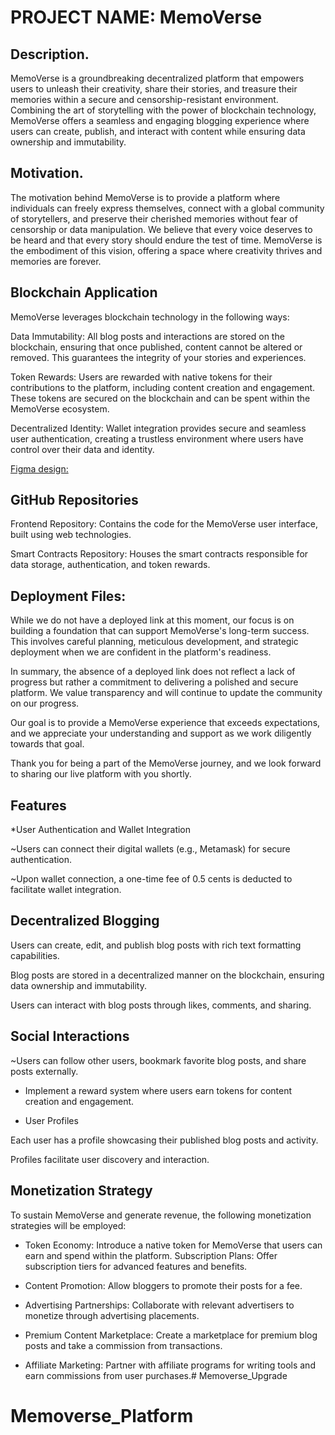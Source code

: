 # PROJECT NAME: MemoVerse 

## Description.  

MemoVerse is a groundbreaking decentralized platform that empowers users to unleash their creativity, share their stories, and treasure their memories within a secure and censorship-resistant environment. Combining the art of storytelling with the power of blockchain technology, MemoVerse offers a seamless and engaging blogging experience where users can create, publish, and interact with content while ensuring data ownership and immutability.  



## Motivation. 

The motivation behind MemoVerse is to provide a platform where individuals can freely express themselves, connect with a global community of storytellers, and preserve their cherished memories without fear of censorship or data manipulation. We believe that every voice deserves to be heard and that every story should endure the test of time. MemoVerse is the embodiment of this vision, offering a space where creativity thrives and memories are forever.  


## Blockchain Application
MemoVerse leverages blockchain technology in the following ways:

Data Immutability: All blog posts and interactions are stored on the blockchain, ensuring that once published, content cannot be altered or removed. This guarantees the integrity of your stories and experiences.

Token Rewards: Users are rewarded with native tokens for their contributions to the platform, including content creation and engagement. These tokens are secured on the blockchain and can be spent within the MemoVerse ecosystem.

Decentralized Identity: Wallet integration provides secure and seamless user authentication, creating a trustless environment where users have control over their data and identity.  

[Figma design:](https://www.figma.com/file/iHcwc8crwv019YLAOvdLz7/MEMOVERSE-lisk?type=design&node-id=11-971&mode=design)

## GitHub Repositories
Frontend Repository:  Contains the code for the MemoVerse user interface, built using web technologies.

Smart Contracts Repository: Houses the smart contracts responsible for data storage, authentication, and token rewards.

## Deployment Files: 

While we do not have a deployed link at this moment, our focus is on building a foundation that can support MemoVerse's long-term success. This involves careful planning, meticulous development, and strategic deployment when we are confident in the platform's readiness.

In summary, the absence of a deployed link does not reflect a lack of progress but rather a commitment to delivering a polished and secure platform. We value transparency and will continue to update the community on our progress. 

Our goal is to provide a MemoVerse experience that exceeds expectations, and we appreciate your understanding and support as we work diligently towards that goal.

Thank you for being a part of the MemoVerse journey, and we look forward to sharing our live platform with you shortly.



## Features 

*User Authentication and Wallet Integration 

~Users can connect their digital wallets (e.g., Metamask) for secure authentication. 

~Upon wallet connection, a one-time fee of 0.5 cents is deducted to facilitate wallet integration.


## Decentralized Blogging
Users can create, edit, and publish blog posts with rich text formatting capabilities.

Blog posts are stored in a decentralized manner on the blockchain, ensuring data ownership and immutability. 

Users can interact with blog posts through likes, comments, and sharing.


## Social Interactions 

~Users can follow other users, bookmark favorite blog posts, and share posts externally.

- Implement a reward system where users earn tokens for content creation and engagement.

- User Profiles 

Each user has a profile showcasing their published blog posts and activity.

Profiles facilitate user discovery and interaction. 



## Monetization Strategy
To sustain MemoVerse and generate revenue, the following monetization strategies will be employed:

- Token Economy: Introduce a native token for MemoVerse that users can earn and spend within the platform.
Subscription Plans: Offer subscription tiers for advanced features and benefits.

- Content Promotion: Allow bloggers to promote their posts for a fee.

- Advertising Partnerships: Collaborate with relevant advertisers to monetize through advertising placements.  

- Premium Content Marketplace: Create a marketplace for premium blog posts and take a commission from transactions.

- Affiliate Marketing: Partner with affiliate programs for writing tools and earn commissions from user purchases.# Memoverse_Upgrade
# Memoverse_Platform
